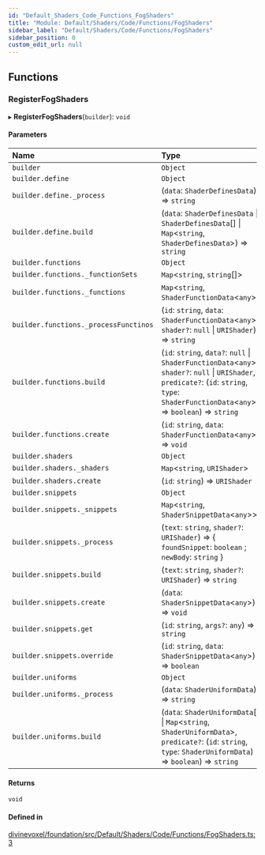 ```yaml
---
id: "Default_Shaders_Code_Functions_FogShaders"
title: "Module: Default/Shaders/Code/Functions/FogShaders"
sidebar_label: "Default/Shaders/Code/Functions/FogShaders"
sidebar_position: 0
custom_edit_url: null
---
```


## Functions

### RegisterFogShaders

▸ **RegisterFogShaders**(`builder`): `void`

#### Parameters

| Name | Type |
| :------ | :------ |
| `builder` | `Object` |
| `builder.define` | `Object` |
| `builder.define._process` | (`data`: `ShaderDefinesData`) => `string` |
| `builder.define.build` | (`data`: `ShaderDefinesData` \| `ShaderDefinesData`[] \| `Map`\<`string`, `ShaderDefinesData`\>) => `string` |
| `builder.functions` | `Object` |
| `builder.functions._functionSets` | `Map`\<`string`, `string`[]\> |
| `builder.functions._functions` | `Map`\<`string`, `ShaderFunctionData`\<`any`\>\> |
| `builder.functions._processFunctinos` | (`id`: `string`, `data`: `ShaderFunctionData`\<`any`\>, `shader?`: ``null`` \| `URIShader`) => `string` |
| `builder.functions.build` | (`id`: `string`, `data?`: ``null`` \| `ShaderFunctionData`\<`any`\>, `shader?`: ``null`` \| `URIShader`, `predicate?`: (`id`: `string`, `type`: `ShaderFunctionData`\<`any`\>) => `boolean`) => `string` |
| `builder.functions.create` | (`id`: `string`, `data`: `ShaderFunctionData`\<`any`\>) => `void` |
| `builder.shaders` | `Object` |
| `builder.shaders._shaders` | `Map`\<`string`, `URIShader`\> |
| `builder.shaders.create` | (`id`: `string`) => `URIShader` |
| `builder.snippets` | `Object` |
| `builder.snippets._snippets` | `Map`\<`string`, `ShaderSnippetData`\<`any`\>\> |
| `builder.snippets._process` | (`text`: `string`, `shader?`: `URIShader`) => \{ `foundSnippet`: `boolean` ; `newBody`: `string`  } |
| `builder.snippets.build` | (`text`: `string`, `shader?`: `URIShader`) => `string` |
| `builder.snippets.create` | (`data`: `ShaderSnippetData`\<`any`\>) => `void` |
| `builder.snippets.get` | (`id`: `string`, `args?`: `any`) => `string` |
| `builder.snippets.override` | (`id`: `string`, `data`: `ShaderSnippetData`\<`any`\>) => `boolean` |
| `builder.uniforms` | `Object` |
| `builder.uniforms._process` | (`data`: `ShaderUniformData`) => `string` |
| `builder.uniforms.build` | (`data`: `ShaderUniformData`[] \| `Map`\<`string`, `ShaderUniformData`\>, `predicate?`: (`id`: `string`, `type`: `ShaderUniformData`) => `boolean`) => `string` |

#### Returns

`void`

#### Defined in

[divinevoxel/foundation/src/Default/Shaders/Code/Functions/FogShaders.ts:3](https://github.com/lucasdamianjohnson/DivineVoxelEngine/blob/596fa7391478620ed460dfb4856ff0a763b91c49/divinevoxel/foundation/src/Default/Shaders/Code/Functions/FogShaders.ts#L3)
